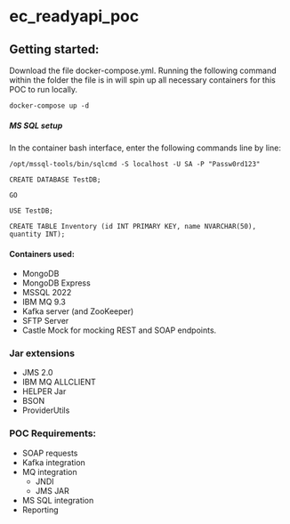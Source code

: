 # ec_readyapi_poc
## Getting started:
Download the file docker-compose.yml. Running the following command within the folder the file is in will spin up all necessary containers for this POC to run locally.

````docker-compose up -d ````

##### MS SQL setup
In the container bash interface, enter the following commands line by line: 

````/opt/mssql-tools/bin/sqlcmd -S localhost -U SA -P "Passw0rd123"````

````CREATE DATABASE TestDB;````

````GO````

````USE TestDB;````

````CREATE TABLE Inventory (id INT PRIMARY KEY, name NVARCHAR(50), quantity INT);````


#### Containers used:
* MongoDB
* MongoDB Express
* MSSQL 2022
* IBM MQ 9.3
* Kafka server (and ZooKeeper)
* SFTP Server
* Castle Mock for mocking REST and SOAP endpoints.

### Jar extensions
* JMS 2.0
* IBM MQ ALLCLIENT
* HELPER Jar
* BSON
* ProviderUtils

### POC Requirements: 
* SOAP requests
* Kafka integration
* MQ integration
  * JNDI
  * JMS JAR
* MS SQL integration
* Reporting
